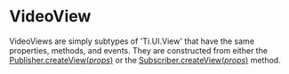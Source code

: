# VideoView

VideoViews are simply subtypes of 'Ti.UI.View' that have the same properties, methods, and events.
They are constructed from either the [Publisher.createView(_props_)](publisher.md#createviewprops) or the
[Subscriber.createView(_props_)](subscriber.md#createviewprops) method.
